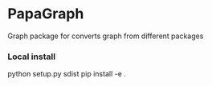 # PapaGraph
Graph package for converts graph from different packages

### Local install 
python setup.py sdist
pip install -e .